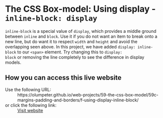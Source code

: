 # The CSS Box-model: Using display - <code>inline-block: display</code>

<code>inline-block</code> is a special value of <code>display</code>, which provides a middle ground between <code>inline</code> and <code>block</code>. Use it if you do not want an item to break onto a new line, but do want it to respect <code>width</code> and <code>height</code> and avoid the overlapping seen above. In this project, we have added <code>display: inline-block</code> to our <code>&lt;span&gt;</code> element. Try changing this to <code>display: block</code> or removing the line completely to see the difference in display models.

## How you can access this live website

<dl>
  Use the following URL:
  <dd>
    https://olumpeter.github.io/web-projects/59-the-css-box-model/59c-margins-padding-and-borders/f-using-display-inline-block/
  </dd>
  or click the following link:
  <dd>
    <a href="https://olumpeter.github.io/web-projects/59-the-css-box-model/59c-margins-padding-and-borders/f-using-display-inline-block/">Visit website</a>
  </dd>
</dl>
